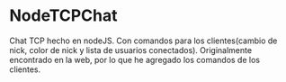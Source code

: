 NodeTCPChat
===========
Chat TCP hecho en nodeJS. Con comandos para los clientes(cambio de nick, color de nick y lista de usuarios conectados). Originalmente encontrado en la web, por lo que he agregado los comandos de los clientes.
